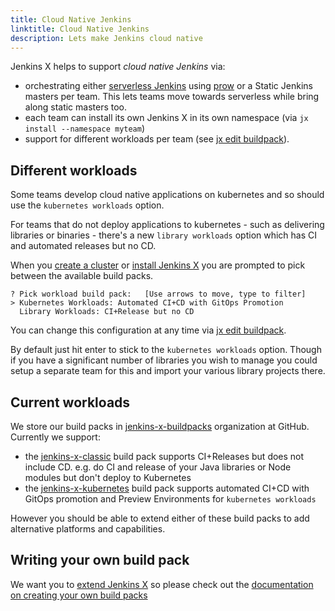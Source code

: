 ```yaml
---
title: Cloud Native Jenkins
linktitle: Cloud Native Jenkins
description: Lets make Jenkins cloud native
---
```


Jenkins X helps to support _cloud native Jenkins_ via:

* orchestrating either [serverless Jenkins](/news/serverless-jenkins/) using [prow](/architecture/prow) or a Static Jenkins masters per team. This lets teams move towards serverless while bring along static masters too.
* each team can install its own Jenkins X in its own namespace (via `jx install --namespace myteam`)
* support for different workloads per team (see [jx edit buildpack](/commands/jx_edit_buildpack/)). 


## Different workloads

Some teams develop cloud native applications on kubernetes and so should use the `kubernetes workloads` option. 

For teams that do not deploy applications to kubernetes - such as delivering libraries or binaries - there's a new `library workloads` option which has CI and automated releases but no CD.

When you [create a cluster](getting-started/create-cluster/) or [install Jenkins X](/docs/managing/tasks/install-on-cluster/) you are prompted to pick between the available build packs.
  
```shell 
? Pick workload build pack:   [Use arrows to move, type to filter]
> Kubernetes Workloads: Automated CI+CD with GitOps Promotion
  Library Workloads: CI+Release but no CD
```  

You can change this configuration at any time via [jx edit buildpack](/commands/jx_edit_buildpack/).

By default just hit enter to stick to the `kubernetes workloads` option. Though if you have a significant number of libraries you wish to manage you could setup a separate team for this and import your various library projects there.


## Current workloads 

We store our build packs in [jenkins-x-buildpacks](https://github.com/jenkins-x-buildpacks/) organization at GitHub. Currently we support: 
 
* the [jenkins-x-classic](https://github.com/jenkins-x-buildpacks/jenkins-x-classic) build pack supports CI+Releases but does not include CD. e.g. do CI and release of your Java libraries or Node modules but don't deploy to Kubernetes
* the [jenkins-x-kubernetes](https://github.com/jenkins-x-buildpacks/jenkins-x-kubernetes) build pack supports automated CI+CD with GitOps promotion and Preview Environments for `kubernetes workloads`

However you should be able to extend either of these build packs to add alternative platforms and capabilities.

## Writing your own build pack

We want you to [extend Jenkins X](/extending/) so please check out the [documentation on creating your own build packs](/docs/managing/tasks/build-packs/#creating-new-build-packs)
